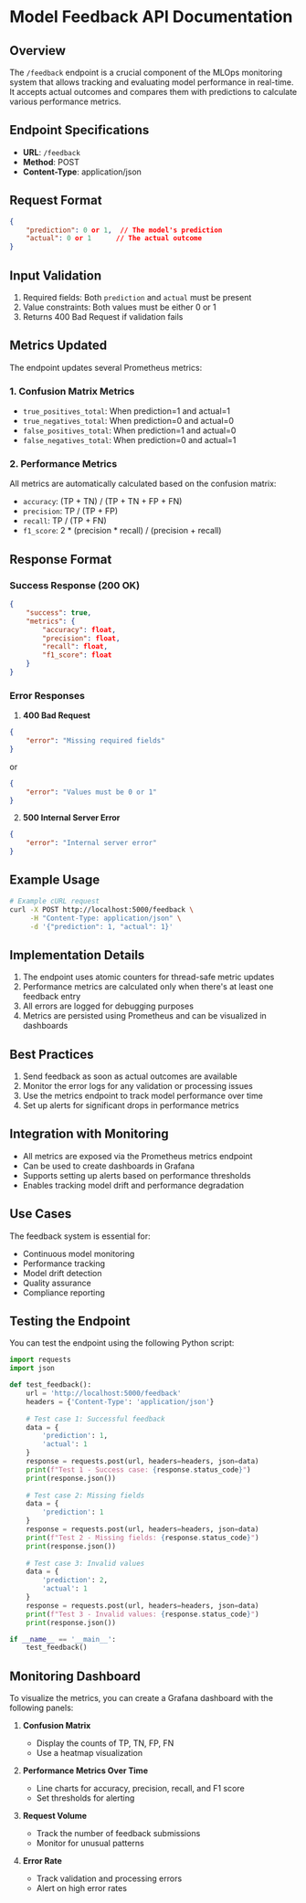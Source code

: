 # Model Feedback API Documentation

## Overview
The `/feedback` endpoint is a crucial component of the MLOps monitoring system that allows tracking and evaluating model performance in real-time. It accepts actual outcomes and compares them with predictions to calculate various performance metrics.

## Endpoint Specifications
- **URL**: `/feedback`
- **Method**: POST
- **Content-Type**: application/json

## Request Format
```json
{
    "prediction": 0 or 1,  // The model's prediction
    "actual": 0 or 1      // The actual outcome
}
```

## Input Validation
1. Required fields: Both `prediction` and `actual` must be present
2. Value constraints: Both values must be either 0 or 1
3. Returns 400 Bad Request if validation fails

## Metrics Updated
The endpoint updates several Prometheus metrics:

### 1. Confusion Matrix Metrics
- `true_positives_total`: When prediction=1 and actual=1
- `true_negatives_total`: When prediction=0 and actual=0
- `false_positives_total`: When prediction=1 and actual=0
- `false_negatives_total`: When prediction=0 and actual=1

### 2. Performance Metrics
All metrics are automatically calculated based on the confusion matrix:
- `accuracy`: (TP + TN) / (TP + TN + FP + FN)
- `precision`: TP / (TP + FP)
- `recall`: TP / (TP + FN)
- `f1_score`: 2 * (precision * recall) / (precision + recall)

## Response Format
### Success Response (200 OK)
```json
{
    "success": true,
    "metrics": {
        "accuracy": float,
        "precision": float,
        "recall": float,
        "f1_score": float
    }
}
```

### Error Responses
1. **400 Bad Request**
```json
{
    "error": "Missing required fields"
}
```
or
```json
{
    "error": "Values must be 0 or 1"
}
```

2. **500 Internal Server Error**
```json
{
    "error": "Internal server error"
}
```

## Example Usage
```bash
# Example cURL request
curl -X POST http://localhost:5000/feedback \
     -H "Content-Type: application/json" \
     -d '{"prediction": 1, "actual": 1}'
```

## Implementation Details
1. The endpoint uses atomic counters for thread-safe metric updates
2. Performance metrics are calculated only when there's at least one feedback entry
3. All errors are logged for debugging purposes
4. Metrics are persisted using Prometheus and can be visualized in dashboards

## Best Practices
1. Send feedback as soon as actual outcomes are available
2. Monitor the error logs for any validation or processing issues
3. Use the metrics endpoint to track model performance over time
4. Set up alerts for significant drops in performance metrics

## Integration with Monitoring
- All metrics are exposed via the Prometheus metrics endpoint
- Can be used to create dashboards in Grafana
- Supports setting up alerts based on performance thresholds
- Enables tracking model drift and performance degradation

## Use Cases
The feedback system is essential for:
- Continuous model monitoring
- Performance tracking
- Model drift detection
- Quality assurance
- Compliance reporting

## Testing the Endpoint
You can test the endpoint using the following Python script:

```python
import requests
import json

def test_feedback():
    url = 'http://localhost:5000/feedback'
    headers = {'Content-Type': 'application/json'}
    
    # Test case 1: Successful feedback
    data = {
        'prediction': 1,
        'actual': 1
    }
    response = requests.post(url, headers=headers, json=data)
    print(f"Test 1 - Success case: {response.status_code}")
    print(response.json())
    
    # Test case 2: Missing fields
    data = {
        'prediction': 1
    }
    response = requests.post(url, headers=headers, json=data)
    print(f"Test 2 - Missing fields: {response.status_code}")
    print(response.json())
    
    # Test case 3: Invalid values
    data = {
        'prediction': 2,
        'actual': 1
    }
    response = requests.post(url, headers=headers, json=data)
    print(f"Test 3 - Invalid values: {response.status_code}")
    print(response.json())

if __name__ == '__main__':
    test_feedback()
```

## Monitoring Dashboard
To visualize the metrics, you can create a Grafana dashboard with the following panels:

1. **Confusion Matrix**
   - Display the counts of TP, TN, FP, FN
   - Use a heatmap visualization

2. **Performance Metrics Over Time**
   - Line charts for accuracy, precision, recall, and F1 score
   - Set thresholds for alerting

3. **Request Volume**
   - Track the number of feedback submissions
   - Monitor for unusual patterns

4. **Error Rate**
   - Track validation and processing errors
   - Alert on high error rates


